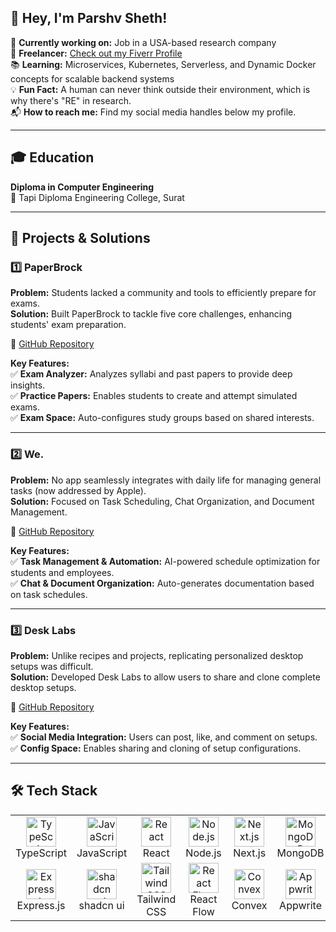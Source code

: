 ## 👋 Hey, I'm Parshv Sheth! 

🚀 **Currently working on:** Job in a USA-based research company  
💼 **Freelancer:** [Check out my Fiverr Profile](https://www.fiverr.com/parshvsheth337?public_mode=true)  
📚 **Learning:** Microservices, Kubernetes, Serverless, and Dynamic Docker concepts for scalable backend systems  
💡 **Fun Fact:** A human can never think outside their environment, which is why there's "RE" in research.  
📬 **How to reach me:** Find my social media handles below my profile.  

---

## 🎓 Education  

**Diploma in Computer Engineering**  
📍 Tapi Diploma Engineering College, Surat  

---

## 🔧 Projects & Solutions  

### 1️⃣ PaperBrock  
**Problem:** Students lacked a community and tools to efficiently prepare for exams.  
**Solution:** Built PaperBrock to tackle five core challenges, enhancing students' exam preparation.  

🔗 [GitHub Repository](https://github.com/parshvJS/paperbrock)  

**Key Features:**  
✅ **Exam Analyzer:** Analyzes syllabi and past papers to provide deep insights.  
✅ **Practice Papers:** Enables students to create and attempt simulated exams.  
✅ **Exam Space:** Auto-configures study groups based on shared interests.  

---

### 2️⃣ We.  
**Problem:** No app seamlessly integrates with daily life for managing general tasks (now addressed by Apple).  
**Solution:** Focused on Task Scheduling, Chat Organization, and Document Management.  

🔗 [GitHub Repository](https://github.com/parshvJS/we.)  

**Key Features:**  
✅ **Task Management & Automation:** AI-powered schedule optimization for students and employees.  
✅ **Chat & Document Organization:** Auto-generates documentation based on task schedules.  

---

### 3️⃣ Desk Labs  
**Problem:** Unlike recipes and projects, replicating personalized desktop setups was difficult.  
**Solution:** Developed Desk Labs to allow users to share and clone complete desktop setups.  

🔗 [GitHub Repository](https://github.com/parshvJS/Desk-Labs)  

**Key Features:**  
✅ **Social Media Integration:** Users can post, like, and comment on setups.  
✅ **Config Space:** Enables sharing and cloning of setup configurations.  

---

## 🛠 Tech Stack  

<table>
  <tr>
    <td align="center" width="96">
      <img src="https://cdn.jsdelivr.net/gh/devicons/devicon/icons/typescript/typescript-original.svg" width="48" height="48" alt="TypeScript" />
      <br>TypeScript
    </td>
    <td align="center" width="96">
      <img src="https://cdn.jsdelivr.net/gh/devicons/devicon/icons/javascript/javascript-original.svg" width="48" height="48" alt="JavaScript" />
      <br>JavaScript
    </td>
    <td align="center" width="96">
      <img src="https://cdn.jsdelivr.net/gh/devicons/devicon/icons/react/react-original.svg" width="48" height="48" alt="React" />
      <br>React
    </td>
    <td align="center" width="96">
      <img src="https://cdn.jsdelivr.net/gh/devicons/devicon/icons/nodejs/nodejs-original.svg" width="48" height="48" alt="Node.js" />
      <br>Node.js
    </td>
    <td align="center" width="96">
      <img src="https://cdn.jsdelivr.net/gh/devicons/devicon/icons/nextjs/nextjs-original.svg" width="48" height="48" alt="Next.js" />
      <br>Next.js
    </td>
    <td align="center" width="96">
      <img src="https://cdn.jsdelivr.net/gh/devicons/devicon/icons/mongodb/mongodb-original.svg" width="48" height="48" alt="MongoDB" />
      <br>MongoDB
    </td>
    <td align="center" width="96">
      <img src="https://cdn.jsdelivr.net/gh/devicons/devicon/icons/mysql/mysql-original.svg" width="48" height="48" alt="MySQL" />
      <br>MySQL
    </td>
  </tr>
  <tr>
    <td align="center" width="96">
      <img src="https://cdn.jsdelivr.net/gh/devicons/devicon/icons/express/express-original.svg" width="48" height="48" alt="Express.js" />
      <br>Express.js
    </td>
    <td align="center" width="96">
      <img src="https://th.bing.com/th/id/OIP.beVjRiHFNXgyqzqo1Ra27wAAAA?rs=1&pid=ImgDetMain" width="48" height="48" alt="shadcn ui" />
      <br>shadcn ui
    </td>
    <td align="center" width="96">
      <img src="https://upload.wikimedia.org/wikipedia/commons/thumb/d/d5/Tailwind_CSS_Logo.svg/768px-Tailwind_CSS_Logo.svg.png?20230715030042" width="48" height="48" alt="Tailwind CSS" />
      <br>Tailwind CSS
    </td>
    <td align="center" width="96">
      <img src="https://worksolutions.ru/uploads/99999999999999999_1_2a116db3f4.png" width="48" height="48" alt="React Flow" />
      <br>React Flow
    </td>
    <td align="center" width="96">
      <img src="https://upload.wikimedia.org/wikipedia/commons/thumb/2/23/Convex_Computer_logo.svg/1200px-Convex_Computer_logo.svg.png?20220109061558" width="48" height="48" alt="Convex" />
      <br>Convex
    </td>
    <td align="center" width="96">
      <img src="https://appwrite.io/assets/logotype/black.svg" width="48" height="48" alt="Appwrite" />
      <br>Appwrite
    </td>
    <td align="center" width="96">
      <img src="https://upload.wikimedia.org/wikipedia/commons/thumb/9/93/Amazon_Web_Services_Logo.svg/768px-Amazon_Web_Services_Logo.svg.png?20170912170050" width="48" height="48" alt="AWS" />
      <br>AWS Basics
    </td>
  </tr>
</table>
